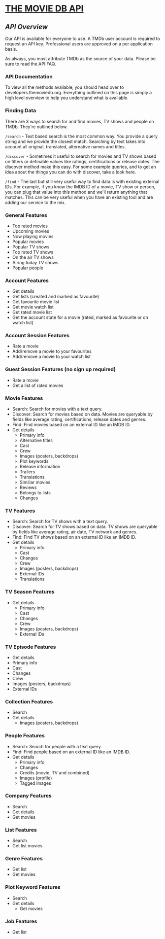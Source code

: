 # [THE MOVIE DB API](https://www.themoviedb.org/documentation/api)

## ***API Overview***

Our API is available for everyone to use. A TMDb user account is required to request an API key. Professional users are approved on a per application basis.

As always, you must attribute TMDb as the source of your data. Please be sure to read the API FAQ.

### API Documentation

To view all the methods available, you should head over to developers.themoviedb.org. Everything outlined on this page is simply a high level overview to help you understand what is available.

### Finding Data

There are 3 ways to search for and find movies, TV shows and people on TMDb. They're outlined below.

`/search` - Text based search is the most common way. You provide a query string and we provide the closest match. Searching by text takes into account all original, translated, alternative names and titles.

`/discover` - Sometimes it useful to search for movies and TV shows based on filters or definable values like ratings, certifications or release dates. The discover method make this easy. For some example queries, and to get an idea about the things you can do with discover, take a look here.

`/find` - The last but still very useful way to find data is with existing external IDs. For example, if you know the IMDB ID of a movie, TV show or person, you can plug that value into this method and we'll return anything that matches. This can be very useful when you have an existing tool and are adding our service to the mix.

### General Features
* Top rated movies
* Upcoming movies
* Now playing movies
* Popular movies
* Popular TV shows
* Top rated TV shows
* On the air TV shows
* Airing today TV shows
* Popular people

### Account Features
* Get details
* Get lists (created and marked as favourite)
* Get favourite movie list
* Get movie watch list
* Get rated movie list
* Get the account state for a movie (rated, marked as favourite or on watch list)

### Account Session Features
* Rate a movie
* Add/remove a movie to your favourites
* Add/remove a movie to your watch list

### Guest Session Features (no sign up required)
* Rate a movie
* Get a list of rated movies

### Movie Features
* Search: Search for movies with a text query.
* Discover: Search for movies based on data. Movies are queryable by fields like average rating, certifications, release dates and genres.
* Find: Find movies based on an external ID like an IMDB ID.
* Get details
	* Primary info
	* Alternative titles
	* Cast
	* Crew
	* Images (posters, backdrops)
	* Plot keywords
	* Release information
	* Trailers
	* Translations
	* Similiar movies
	* Reviews
	* Belongs to lists
	* Changes

### TV Features
* Search: Search for TV shows with a text query.
* Discover: Search for TV shows based on data. TV shows are queryable by fields like average rating, air date, TV network and genres.
* Find: Find TV shows based on an external ID like an IMDB ID.
* Get details
	* Primary info
	* Cast
	* Changes
	* Crew
	* Images (posters, backdrops)
	* External IDs
	* Translations

### TV Season Features
* Get details
	* Primary info
	* Cast
	* Changes
	* Crew
	* Images (posters, backdrops)
	* External IDs

### TV Episode Features
* Get details
* Primary info
* Cast
* Changes
* Crew
* Images (posters, backdrops)
* External IDs

### Collection Features
* Search
* Get details
	* Images (posters, backdrops)

### People Features
* Search: Search for people with a text query.
* Find: Find people based on an external ID like an IMDB ID.
* Get details
	* Primary info
	* Changes
	* Credits (movie, TV and combined)
	* Images (profile)
	* Tagged images

### Company Features
* Search
* Get details
* Get movies

### List Features
* Search
* Get list movies

### Genre Features
* Get list
* Get movies

### Plot Keyword Features
* Search
* Get details
	* Get movies

### Job Features
* Get list